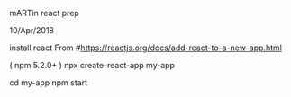 mARTin react prep

10/Apr/2018

install react From #https://reactjs.org/docs/add-react-to-a-new-app.html

( npm 5.2.0+ )
npx create-react-app my-app

cd my-app
npm start

